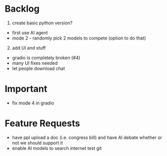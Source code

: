 # Backlog
1. create basic python version? 
- first use AI agent 
- mode 2 - randomly pick 2 models to compete (option to do that)
2. add UI and stuff
- gradio is completely broken (#4)
- many UI fixes needed
- let people download chat 

# Important
- fix mode 4 in gradio

# Feature Requests
- have ppl upload a doc (i.e. congress bill) and have AI debate whether or not we should support it
- enable AI models to search internet
test git
